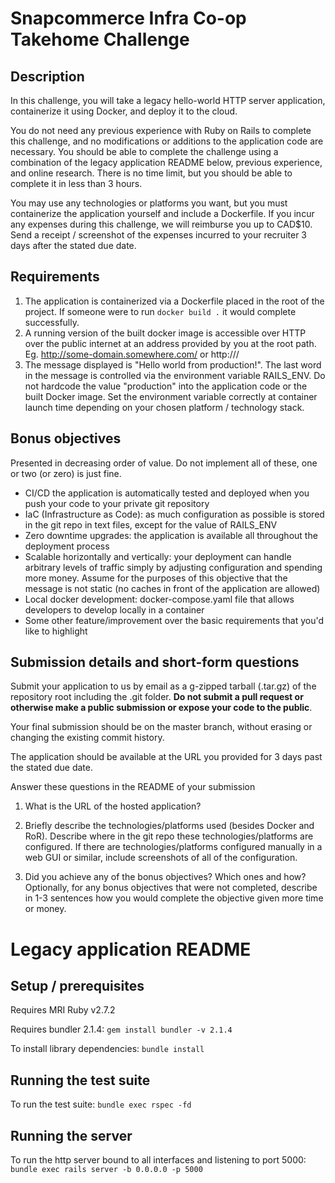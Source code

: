 # Snapcommerce Infra Co-op Takehome Challenge

## Description

In this challenge, you will take a legacy hello-world HTTP server application, containerize it using Docker, and deploy it to the cloud.

You do not need any previous experience with Ruby on Rails to complete this challenge, and no modifications or additions to the application code are necessary. You should be able to complete the challenge using a combination of the legacy application README below, previous experience, and online research. There is no time limit, but you should be able to complete it in less than 3 hours.

You may use any technologies or platforms you want, but you must containerize the application yourself and include a Dockerfile. If you incur any expenses during this challenge, we will reimburse you up to CAD$10. Send a receipt / screenshot of the expenses incurred to your recruiter 3 days after the stated due date.

## Requirements

1. The application is containerized via a Dockerfile placed in the root of the project. If someone were to run `docker build .` it would complete successfully.
1. A running version of the built docker image is accessible over HTTP over the public internet at an address provided by you at the root path. Eg. http://some-domain.somewhere.com/ or http://<someipv4address>/
1. The message displayed is "Hello world from production!". The last word in the message is controlled via the environment variable RAILS_ENV. Do not hardcode the value "production" into the application code or the built Docker image. Set the environment variable correctly at container launch time depending on your chosen platform / technology stack.

## Bonus objectives

Presented in decreasing order of value. Do not implement all of these, one or two (or zero) is just fine.

- CI/CD the application is automatically tested and deployed when you push your code to your private git repository
- IaC (Infrastructure as Code): as much configuration as possible is stored in the git repo in text files, except for the value of RAILS_ENV
- Zero downtime upgrades: the application is available all throughout the deployment process
- Scalable horizontally and vertically: your deployment can handle arbitrary levels of traffic simply by adjusting configuration and spending more money. Assume for the purposes of this objective that the message is not static (no caches in front of the application are allowed)
- Local docker development: docker-compose.yaml file that allows developers to develop locally in a container
- Some other feature/improvement over the basic requirements that you'd like to highlight

## Submission details and short-form questions

Submit your application to us by email as a g-zipped tarball (.tar.gz) of the repository root including the .git folder. **Do not submit a pull request or otherwise make a public submission or expose your code to the public**.

Your final submission should be on the master branch, without erasing or changing the existing commit history.

The application should be available at the URL you provided for 3 days past the stated due date.

Answer these questions in the README of your submission

1. What is the URL of the hosted application?

1. Briefly describe the technologies/platforms used (besides Docker and RoR). Describe where in the git repo these technologies/platforms are configured. If there are technologies/platforms configured manually in a web GUI or similar, include screenshots of all of the configuration.

1. Did you achieve any of the bonus objectives? Which ones and how? Optionally, for any bonus objectives that were not completed, describe in 1-3 sentences how you would complete the objective given more time or money.

# Legacy application README

## Setup / prerequisites

Requires MRI Ruby v2.7.2

Requires bundler 2.1.4: `gem install bundler -v 2.1.4`
 
To install library dependencies: `bundle install`

## Running the test suite

To run the test suite: `bundle exec rspec -fd`

## Running the server

To run the http server bound to all interfaces and listening to port 5000: `bundle exec rails server -b 0.0.0.0 -p 5000`
